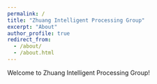 ```yaml
---
permalink: /
title: "Zhuang Intelligent Processing Group"
excerpt: "About"
author_profile: true
redirect_from: 
  - /about/
  - /about.html
---
```


Welcome to Zhuang Intelligent Processing Group!

